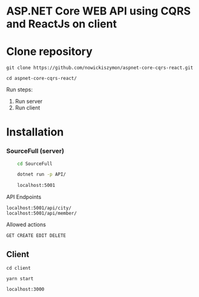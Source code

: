 # ASP.NET Core WEB API using CQRS and ReactJs on client

# Clone repository
```
git clone https://github.com/nowickiszymon/aspnet-core-cqrs-react.git
```
```
cd aspnet-core-cqrs-react/
```

Run steps: 
1. Run server
2. Run client

# Installation

### SourceFull (server)

```bash
    cd SourceFull
```
```bash
    dotnet run -p API/
```
```bash
    localhost:5001
```

API Endpoints
```
localhost:5001/api/city/ 
localhost:5001/api/member/ 
```
Allowed actions
```
GET CREATE EDIT DELETE
```

## Client 

```
cd client
```
```
yarn start
```
```
localhost:3000 
```
